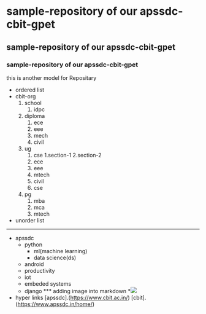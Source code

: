 # sample-repository of our apssdc-cbit-gpet
## sample-repository of our apssdc-cbit-gpet
### sample-repository of our apssdc-cbit-gpet
this is another model for Repositary
* ordered list
* cbit-org
    1. school
        1. idpc
    3. diploma
        1. ece
        2. eee
        3. mech
        4. civil
    5. ug
        1. cse
          1.section-1
          2.section-2
         2. ece
         3. eee
         4. mtech
         5. civil
         6. cse
    7. pg
        1. mba
        2. mca
        3. mtech
 * unorder list
 ------------------------------
 * apssdc
    - python
        -  ml(machine learning)
        -  data science(ds)
    - android
    - productivity
    - iot
    - embeded systems
    - django
 *** adding image into markdown
 *<img src="https://resultsnew.com/wp-content/uploads/2018/03/CBIT-VBIT-Proddatur-Admissions.jpg">
 * hyper links
 [apssdc].(https://www.cbit.ac.in/)
 [cbit].(https://www.apssdc.in/home/)
 
    
    
    
    
 
      

